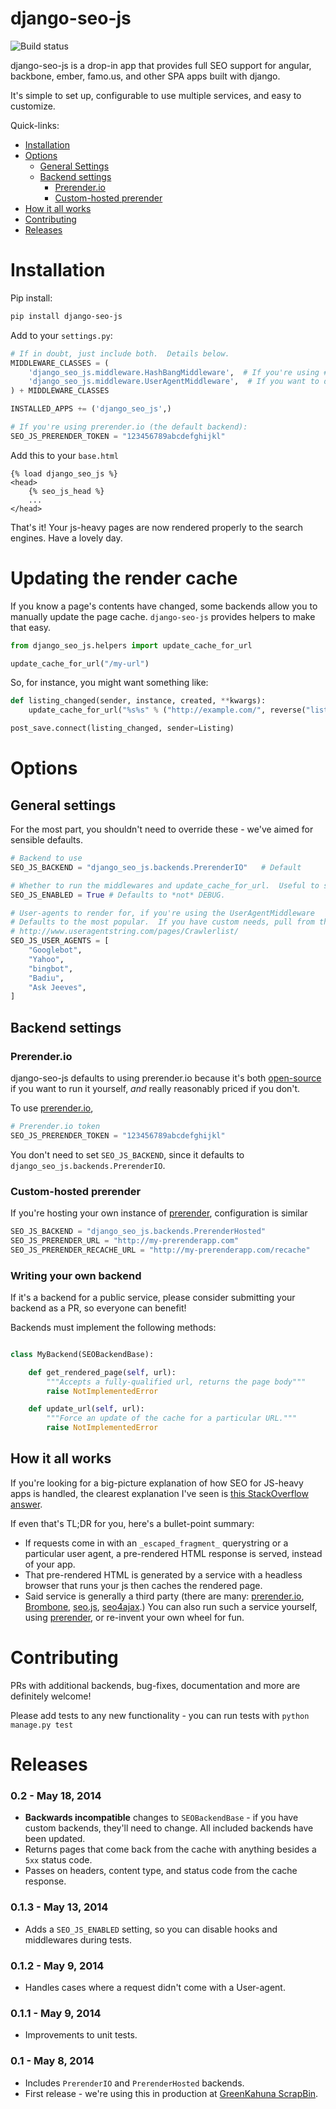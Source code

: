 django-seo-js
=============

![Build status](https://circleci.com/gh/greenkahuna/django-seo-js.png?circle-token=90ca5d5cbeb2af20bc378faf1b196e6c03e69f26)

django-seo-js is a drop-in app that provides full SEO support for angular, backbone, ember, famo.us, and other SPA apps built with django.

It's simple to set up, configurable to use multiple services, and easy to customize.

Quick-links:
- [Installation](README.md#installation)
- [Options](README.md#options)
    - [General Settings](README.md#General-Settings)
    - [Backend settings](README.md#Backend-settings)
        - [Prerender.io](README.md#Prerender-io)
        - [Custom-hosted prerender](README.md#custom-hosted-prerender)
- [How it all works](README.md#how-it-all-works)
- [Contributing](README.md#contributing)
- [Releases](README.md#releases)


# Installation

Pip install:

```bash
pip install django-seo-js
```


Add to your `settings.py`:

```python
# If in doubt, just include both.  Details below.
MIDDLEWARE_CLASSES = (
    'django_seo_js.middleware.HashBangMiddleware',  # If you're using #!
    'django_seo_js.middleware.UserAgentMiddleware',  # If you want to detect by user agent
) + MIDDLEWARE_CLASSES

INSTALLED_APPS += ('django_seo_js',)

# If you're using prerender.io (the default backend):
SEO_JS_PRERENDER_TOKEN = "123456789abcdefghijkl"
```

Add this to your `base.html`

```twig
{% load django_seo_js %}
<head>
    {% seo_js_head %}
    ...
</head>
```

That's it!  Your js-heavy pages are now rendered properly to the search engines. Have a lovely day.

# Updating the render cache

If you know a page's contents have changed, some backends allow you to manually update the page cache.  `django-seo-js` provides helpers to make that easy.

```python
from django_seo_js.helpers import update_cache_for_url

update_cache_for_url("/my-url")
```

So, for instance, you might want something like:

```python
def listing_changed(sender, instance, created, **kwargs):
    update_cache_for_url("%s%s" % ("http://example.com/", reverse("listing_detail", instance.pk))

post_save.connect(listing_changed, sender=Listing)
```


# Options

## General settings

For the most part, you shouldn't need to override these - we've aimed for sensible defaults.

```python
# Backend to use
SEO_JS_BACKEND = "django_seo_js.backends.PrerenderIO"   # Default

# Whether to run the middlewares and update_cache_for_url.  Useful to set False for unit testing.
SEO_JS_ENABLED = True # Defaults to *not* DEBUG.

# User-agents to render for, if you're using the UserAgentMiddleware
# Defaults to the most popular.  If you have custom needs, pull from the full list:
# http://www.useragentstring.com/pages/Crawlerlist/
SEO_JS_USER_AGENTS = [
    "Googlebot",
    "Yahoo",
    "bingbot",
    "Badiu",
    "Ask Jeeves",
]
```



## Backend settings

### Prerender.io
django-seo-js defaults to using prerender.io because it's both [open-source](https://github.com/prerender/prerender) if you want to run it yourself, *and* really reasonably priced if you don't.


To use [prerender.io](http://prerender.io),

```python
# Prerender.io token
SEO_JS_PRERENDER_TOKEN = "123456789abcdefghijkl"
```

You don't need to set `SEO_JS_BACKEND`, since it defaults to `django_seo_js.backends.PrerenderIO`.


### Custom-hosted prerender

If you're hosting your own instance of [prerender](https://github.com/prerender/prerender), configuration is similar

```python
SEO_JS_BACKEND = "django_seo_js.backends.PrerenderHosted"
SEO_JS_PRERENDER_URL = "http://my-prerenderapp.com"
SEO_JS_PRERENDER_RECACHE_URL = "http://my-prerenderapp.com/recache"
```

### Writing your own backend

If it's a backend for a public service, please consider submitting your backend as a PR, so everyone can benefit!

Backends must implement the following methods:

```python

class MyBackend(SEOBackendBase):

    def get_rendered_page(self, url):
        """Accepts a fully-qualified url, returns the page body"""
        raise NotImplementedError

    def update_url(self, url):
        """Force an update of the cache for a particular URL."""
        raise NotImplementedError
```


## How it all works

If you're looking for a big-picture explanation of how SEO for JS-heavy apps is handled, the clearest explanation I've seen is [this StackOverflow answer](http://stackoverflow.com/a/20766253).

If even that's TL;DR for you, here's a bullet-point summary:

- If requests come in with an `_escaped_fragment_` querystring or a particular user agent, a pre-rendered HTML response is served, instead of your app.
- That pre-rendered HTML is generated by a service with a headless browser that runs your js then caches the rendered page.
- Said service is generally a third party (there are many: [prerender.io](https://prerender.io/), [Brombone](http://www.brombone.com/), [seo.js](http://getseojs.com/), [seo4ajax](http://www.seo4ajax.com/).) You can also run such a service yourself, using [prerender](https://github.com/prerender/prerender), or re-invent your own wheel for fun.


# Contributing

PRs with additional backends, bug-fixes, documentation and more are definitely welcome! 

Please add tests to any new functionality - you can run tests with `python manage.py test`


# Releases



### 0.2 - May 18, 2014

* **Backwards incompatible** changes to `SEOBackendBase` - if you have custom backends, they'll need to change.  All included backends have been updated.
* Returns pages that come back from the cache with anything besides a `5xx` status code.
* Passes on headers, content type, and status code from the cache response.


### 0.1.3 - May 13, 2014

* Adds a `SEO_JS_ENABLED` setting, so you can disable hooks and middlewares during tests.


### 0.1.2 - May 9, 2014

* Handles cases where a request didn't come with a User-agent.


### 0.1.1 - May 9, 2014

* Improvements to unit tests.


### 0.1 - May 8, 2014

* Includes `PrerenderIO` and `PrerenderHosted` backends.
* First release - we're using this in production at [GreenKahuna ScrapBin](http://scrapbin.com).

